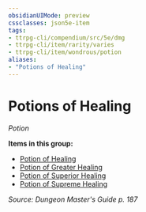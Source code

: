 ```yaml
---
obsidianUIMode: preview
cssclasses: json5e-item
tags:
- ttrpg-cli/compendium/src/5e/dmg
- ttrpg-cli/item/rarity/varies
- ttrpg-cli/item/wondrous/potion
aliases: 
- "Potions of Healing"
---
```

# Potions of Healing
*Potion*  



**Items in this group:**

- [Potion of Healing](/CLI/items/potion-of-healing.md)
- [Potion of Greater Healing](/CLI/items/potion-of-greater-healing.md)
- [Potion of Superior Healing](/CLI/items/potion-of-superior-healing.md)
- [Potion of Supreme Healing](/CLI/items/potion-of-supreme-healing.md)

*Source: Dungeon Master's Guide p. 187*